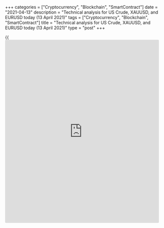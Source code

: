 +++
categories = ["Cryptocurrency", "Blockchain", "SmartContract"]
date = "2021-04-13"
description = "Technical analysis for US Crude, XAUUSD, and EURUSD today (13 April 2021)"
tags = ["Cryptocurrency", "Blockchain", "SmartContract"]
title = "Technical analysis for US Crude, XAUUSD, and EURUSD today (13 April 2021)"
type = "post"
+++

{{<iframe id="large-banner" src="https://www.bounty.group/#slide=11.0" width="100%" height="600" scrolling="no" style="border: 0px solid rgb(216, 221, 230); border-radius: 3px;">}}

2021-04-13

2021-04-13

Short-term analysis for oil, gold, and EURUSD for 13.04.2021Alex
Rodionov

I welcome my fellow traders! I have made a price forecast for US Crude,
XAUUSD, and EURUSD using a combination of margin zones methodology and
technical analysis. Based on the market analysis, I suggest entry
signals for intraday traders.

The euro is trading in a short-term uptrend with the target in the Gold
Zone 1.1952 - 1.1944.

The article covers the following subjects:

## Oil price forecast for today: USCrude analysis

The short-term oil trend is down. Yesterday there was a rise in prices
associated with the accident in Iran. Investors have raised concerns
about the Iranian nuclear deal. But the accident was eliminated, the
guilty parties were found. The deal continues to be discussed.

The target of oil price decline will be levels 58.00 and 57.35. Hold
sales entered in the zone of ​​59.42 - 60.45.

Buy oil if the short-term trend reverses up. To that end, the market
needs to break out the resistance level of 60.70 and consolidate the
price higher at the US trading session.

### [USCrude][1] trading ideas for today:

Hold down sales entered in the zone of 59.42 - 60.45. TakeProfit: 57.35.
StopLoss: 61.00

* * *

## Gold price forecast for today: XAUUSD analysis

Yesterday, a decline in gold prices and a retest of the trend key
support 1733 - 1731 occurred. However, the price didn't break out the
zone. The US trading session closed within the range.

Now, the bears are trying to break out the Intermediary Zone and
consolidate the price below. The trend will reverse if the US trading
session closes the price below the level of 1731. The target for sales,
in this case, will be the lower Target Zone 1708 - 1703.

If the price returns to the support level and further breaks out the
level of 1735, a "false breakout" buy pattern will appear. Within this
pattern, open long trades with a target in the zone of ​​1757 - 1755.

### [XAUUSD][2] trading ideas for today:

Buy according to the pattern in Intermediary Zone 1733 - 1731.
TakeProfit: Zone 1757 - 1755. StopLoss: according to the pattern rules.

* * *

## Euro/Dollar forecast for today: EURUSD analysis

The euro is trading in a short-term uptrend with the target in the Gold
Zone 1.1952 - 1.1944. Yesterday, traders tested the Additional Zone
1.1887 - 1.1883. The price didn't break out the zone. A "double bottom"
buy pattern was also formed. Today it is profitable to consider
purchases in the Additional Zone according to the pattern with the
abovementioned target.

To enter sales, traders need to break out the key support - level
1.1862. A breakout and price consolidation below this level will lead to
an uptrend reversal down. Consider opening short trades with a target at
the lower Target Zone 1.1767 - 1.1751.

### [EURUSD][3] trading ideas for today:

Open buy positions at the current prices (1.1887). TakeProfit: Gold Zone
1.1952 - 1.1944. StopLoss: 1.1865.

* * *

P.S. Did you like my article? Share it in social networks: it will be
the best “thank you" :)

Ask me questions and comment below. I’ll be glad to answer your
questions and give necessary explanations.

 **Useful links:**

  * I recommend trying to trade with a reliable broker [here][4]. The system allows you to trade by yourself or copy successful traders from all across the globe.
  * Use my promo-code BLOG for getting deposit bonus 50% on LiteForex platform. Just enter this code in the appropriate field while [depositing][5] your trading account.
  * Telegram chat for traders: <t.me/liteforexengchat>. We are sharing the signals and trading experience
  * Telegram channel with high-quality analytics, Forex reviews, training articles, and other useful things for traders <t.me/liteforex>

## Price chart of EURUSD in real time mode

The content of this article reflects the author’s opinion and does not
necessarily reflect the official position of LiteForex. The material
published on this page is provided for informational purposes only and
should not be considered as the provision of investment advice for the
purposes of Directive 2004/39/EC.

Rate this article:

{{value}}

( {{count}} {{title}} )

   1. my.liteforex.com/trading?type=oil
   2. my.liteforex.com/trading/chart?symbol=XAUUSD&returnUrl=true
   3. my.liteforex.com/trading/chart?symbol=EURUSD&returnUrl=true
   4. my.liteforex.com/?category=analysts-opinions&slug=short-term-analysis-for-oil-gold-and-eurusd-for-13042021&openPopup=%2Fregistration%2Fpopup&utm_source=blog&utm_medium=article&utm_campaign=bonus
   5. my.liteforex.com/deposit/?category=analysts-opinions&slug=short-term-analysis-for-oil-gold-and-eurusd-for-13042021&promo_code=BLOG&utm_source=blog&utm_medium=article&utm_campaign=bonus